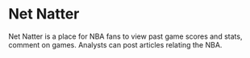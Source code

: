# Net Natter
Net Natter is a place for NBA fans to view past game scores and stats, comment on games. Analysts can post articles relating the NBA.
